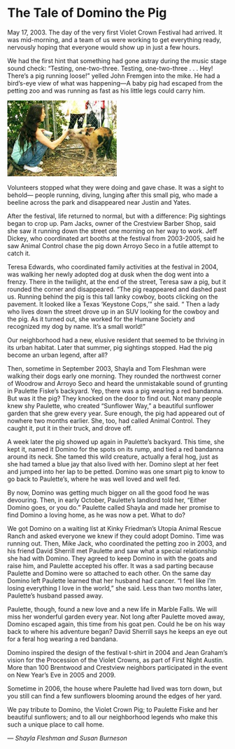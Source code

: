 The Tale of Domino the Pig
==========================

May 17, 2003. The day of the very first Violet Crown Festival had arrived. It
was mid-morning, and a team of us were working to get everything ready,
nervously hoping that everyone would show up in just a few hours.

We had the first hint that something had gone astray during the music stage
sound check: “Testing, one-two-three. Testing, one-two-three . . . Hey!
There’s a pig running loose!” yelled John Fremgen into the mike. He had a
bird’s-eye view of what was happening—A baby pig had escaped from the petting
zoo and was running as fast as his little legs could carry him.

![Domino the Pig](/img/domino-sm.jpg )

Volunteers stopped what they were doing and gave chase. It was a sight to
behold— people running, diving, lunging after this small pig, who made a
beeline across the park and disappeared near Justin and Yates.

After the festival, life returned to normal, but with a difference: Pig
sightings began to crop up. Pam Jacks, owner of the Crestview Barber Shop,
said she saw it running down the street one morning on her way to work. Jeff
Dickey, who coordinated art booths at the festival from 2003-2005, said he saw
Animal Control chase the pig down Arroyo Seco in a futile attempt to catch it.

Teresa Edwards, who coordinated family activities at the festival in 2004, was
walking her newly adopted dog at dusk when the dog went into a frenzy. There
in the twilight, at the end of the street, Teresa saw a pig, but it rounded
the corner and disappeared. “The pig reappeared and dashed past us. Running
behind the pig is this tall lanky cowboy, boots clicking on the pavement. It
looked like a Texas ‘Keystone Cops,’” she said. “ Then a lady who lives down
the street drove up in an SUV looking for the cowboy and the pig. As it turned
out, she worked for the Humane Society and recognized my dog by name. It’s a
small world!”

Our neighborhood had a new, elusive resident that seemed to be thriving in its
urban habitat. Later that summer, pig sightings stopped. Had the pig become an
urban legend, after all?

Then, sometime in September 2003, Shayla and Tom Fleshman were walking their
dogs early one morning. They rounded the northwest corner of Woodrow and
Arroyo Seco and heard the unmistakable sound of grunting in Paulette Fiske’s
backyard. Yep, there was a pig wearing a red bandanna. But was it the pig?
They knocked on the door to find out. Not many people knew shy Paulette, who
created “Sunflower Way,” a beautiful sunflower garden that she grew every
year. Sure enough, the pig had appeared out of nowhere two months earlier.
She, too, had called Animal Control. They caught it, put it in their truck,
and drove off.

A week later the pig showed up again in Paulette’s backyard. This time, she
kept it, named it Domino for the spots on its rump, and tied a red bandanna
around its neck. She tamed this wild creature, actually a feral hog, just as
she had tamed a blue jay that also lived with her. Domino slept at her feet
and jumped into her lap to be petted. Domino was one smart pig to know to go
back to Paulette’s, where he was well loved and well fed.

By now, Domino was getting much bigger on all the good food he was devouring.
Then, in early October, Paulette’s landlord told her, “Either Domino goes, or
you do.” Paulette called Shayla and made her promise to find Domino a loving
home, as he was now a pet. What to do?

We got Domino on a waiting list at Kinky Friedman’s Utopia Animal Rescue Ranch
and asked everyone we knew if they could adopt Domino. Time was running out.
Then, Mike Jack, who coordinated the petting zoo in 2003, and his friend David
Sherrill met Paulette and saw what a special relationship she had with Domino.
They agreed to keep Domino in with the goats and raise him, and Paulette
accepted his offer. It was a sad parting because Paulette and Domino were so
attached to each other. On the same day Domino left Paulette learned that her
husband had cancer. “I feel like I’m losing everything I love in the world,”
she said. Less than two months later, Paulette’s husband passed away.

Paulette, though, found a new love and a new life in Marble Falls. We will
miss her wonderful garden every year. Not long after Paulette moved away,
Domino escaped again, this time from his goat pen. Could he be on his way back
to where his adventure began? David Sherrill says he keeps an eye out for a
feral hog wearing a red bandana.

Domino inspired the design of the festival t-shirt in 2004 and Jean Graham’s
vision for the Procession of the Violet Crowns, as part of First Night Austin.
More than 100 Brentwood and Crestview neighbors participated in the event on
New Year’s Eve in 2005 and 2009.

Sometime in 2006, the house where Paulette had lived was torn down, but you
still can find a few sunflowers blooming around the edges of her yard.

We pay tribute to Domino, the Violet Crown Pig; to Paulette Fiske and her
beautiful sunflowers; and to all our neighborhood legends who make this such a
unique place to call home.

_&mdash; Shayla Fleshman and Susan Burneson_